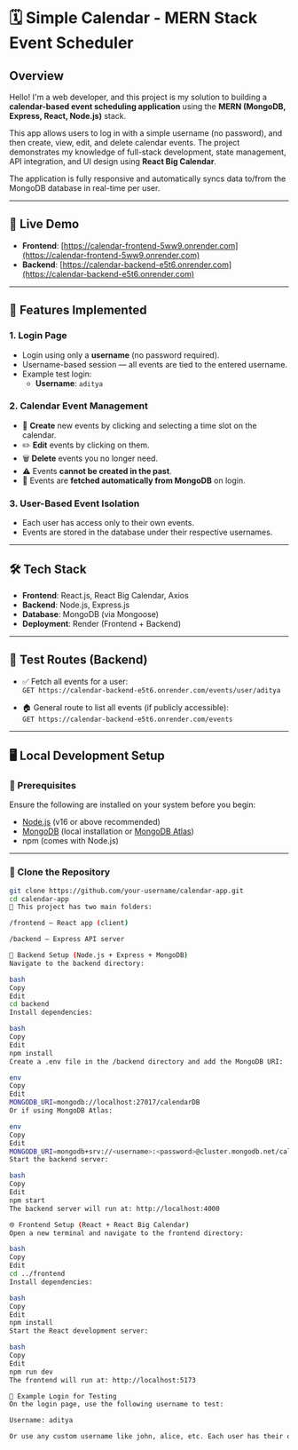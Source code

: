 # 🗓️ Simple Calendar - MERN Stack Event Scheduler

## Overview

Hello! I'm a web developer, and this project is my solution to building a **calendar-based event scheduling application** using the **MERN (MongoDB, Express, React, Node.js)** stack.

This app allows users to log in with a simple username (no password), and then create, view, edit, and delete calendar events. The project demonstrates my knowledge of full-stack development, state management, API integration, and UI design using **React Big Calendar**.

The application is fully responsive and automatically syncs data to/from the MongoDB database in real-time per user.

---

## 🔗 Live Demo

- **Frontend**: [https://calendar-frontend-5ww9.onrender.com](https://calendar-frontend-5ww9.onrender.com)
- **Backend**: [https://calendar-backend-e5t6.onrender.com](https://calendar-backend-e5t6.onrender.com)

---

## 📌 Features Implemented

### 1. **Login Page**
- Login using only a **username** (no password required).
- Username-based session — all events are tied to the entered username.
- Example test login:
  - **Username**: `aditya`

### 2. **Calendar Event Management**
- 📅 **Create** new events by clicking and selecting a time slot on the calendar.
- ✏️ **Edit** events by clicking on them.
- 🗑️ **Delete** events you no longer need.
- ⚠️ Events **cannot be created in the past**.
- 🔄 Events are **fetched automatically from MongoDB** on login.

### 3. **User-Based Event Isolation**
- Each user has access only to their own events.
- Events are stored in the database under their respective usernames.

---

## 🛠️ Tech Stack

- **Frontend**: React.js, React Big Calendar, Axios
- **Backend**: Node.js, Express.js
- **Database**: MongoDB (via Mongoose)
- **Deployment**: Render (Frontend + Backend)

---

## 🧪 Test Routes (Backend)

- ✅ Fetch all events for a user:  
  `GET https://calendar-backend-e5t6.onrender.com/events/user/aditya`

- 🏠 General route to list all events (if publicly accessible):  
  `GET https://calendar-backend-e5t6.onrender.com/events`

---

## 🖥️ Local Development Setup

### 🔧 Prerequisites

Ensure the following are installed on your system before you begin:

- [Node.js](https://nodejs.org/) (v16 or above recommended)
- [MongoDB](https://www.mongodb.com/) (local installation or [MongoDB Atlas](https://www.mongodb.com/atlas/database))
- npm (comes with Node.js)

---

### 📁 Clone the Repository

```bash
git clone https://github.com/your-username/calendar-app.git
cd calendar-app
📂 This project has two main folders:

/frontend — React app (client)

/backend — Express API server

🚀 Backend Setup (Node.js + Express + MongoDB)
Navigate to the backend directory:

bash
Copy
Edit
cd backend
Install dependencies:

bash
Copy
Edit
npm install
Create a .env file in the /backend directory and add the MongoDB URI:

env
Copy
Edit
MONGODB_URI=mongodb://localhost:27017/calendarDB
Or if using MongoDB Atlas:

env
Copy
Edit
MONGODB_URI=mongodb+srv://<username>:<password>@cluster.mongodb.net/calendarDB
Start the backend server:

bash
Copy
Edit
npm start
The backend server will run at: http://localhost:4000

🌐 Frontend Setup (React + React Big Calendar)
Open a new terminal and navigate to the frontend directory:

bash
Copy
Edit
cd ../frontend
Install dependencies:

bash
Copy
Edit
npm install
Start the React development server:

bash
Copy
Edit
npm run dev
The frontend will run at: http://localhost:5173

🧪 Example Login for Testing
On the login page, use the following username to test:

Username: aditya

Or use any custom username like john, alice, etc. Each user has their own isolated calendar and events.
